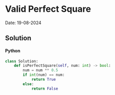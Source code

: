 
# Valid Perfect Square

Date: 19-08-2024

## Solution
#### Python
```python
class Solution:
    def isPerfectSquare(self, num: int) -> bool:
        num = num ** 0.5
        if int(num) == num:
            return True
        else:
            return False
```
        